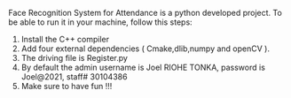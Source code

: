 Face Recognition System for Attendance is a python developed project. 
To be able to run it in your machine, follow this steps:
1. Install the C++ compiler
2. Add four external dependencies ( Cmake,dlib,numpy and openCV ).
3. The driving file is Register.py
4. By default the admin username is Joel RIOHE TONKA, password is Joel@2021, staff# 30104386
5. Make sure to have fun !!!
 
